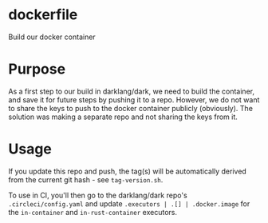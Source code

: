 # dockerfile
Build our docker container

# Purpose

As a first step to our build in darklang/dark, we need to build the container,
and save it for future steps by pushing it to a repo. However, we do not want
to share the keys to push to the docker container publicly (obviously). The
solution was making a separate repo and not sharing the keys from it.

# Usage

If you update this repo and push, the tag(s) will be automatically derived from
the current git hash - see `tag-version.sh`.

To use in CI, you'll then go to the darklang/dark repo's `.circleci/config.yaml`
and update `.executors | .[] | .docker.image` for the `in-container` and
`in-rust-container` executors.

